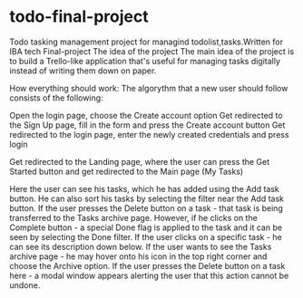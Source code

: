 # todo-final-project
Todo tasking management project for managind todolist,tasks.Written for IBA tech Final-project
The idea of the project
The main idea of the project is to build a Trello-like application that's useful for managing tasks digitally instead of writing them down on paper.

How everything should work:
The algorythm that a new user should follow consists of the following:

Open the login page, choose the Create account option
Get redirected to the Sign Up page, fill in the form and press the Create account button
Get redirected to the login page, enter the newly created credentials and press login

Get redirected to the Landing page, where the user can press the Get Started button and get redirected to the Main page (My Tasks)

Here the user can see his tasks, which he has added using the Add task button. He can also sort his tasks by selecting the filter near the Add task button. If the user presses the Delete button on a task - that task is being transferred to the Tasks archive page. However, if he clicks on the Complete button - a special Done flag is applied to the task and it can be seen by selecting the Done filter. If the user clicks on a specific task - he can see its description down below.
If the user wants to see the Tasks archive page - he may hover onto his icon in the top right corner and choose the Archive option. If the user presses the Delete button on a task here - a modal window appears alerting the user that this action cannot be undone.


